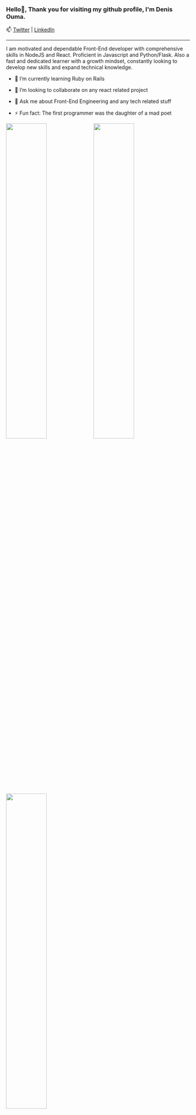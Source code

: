 ### Hello👋, Thank you for visiting my github profile, I'm Denis Ouma. 
📫 [Twitter](https://twitter.com/Noddyboi1) | [LinkedIn](https://www.linkedin.com/in/denisouma/) 
<hr />
I am motivated and dependable Front-End developer with comprehensive skills in
NodeJS and React. Proficient in Javascript and Python/Flask. Also a fast and
dedicated learner with a growth mindset, constantly looking to develop new
skills and expand technical knowledge.

- 🌱 I’m currently learning Ruby on Rails
- 👯 I’m looking to collaborate on any react related project
- 💬 Ask me about Front-End Engineering and any tech related stuff


- ⚡ Fun fact: The first programmer was the daughter of a mad poet
<img align = "left" width = "47%" src = "https://github-readme-stats.vercel.app/api?username=DenisOuma&show_icons=true&theme=radical"/>
<img align = "left" width = "47%" src = "https://github-readme-stats.vercel.app/api/top-langs/?username=DenisOuma&layout=compact"/>
<img align = "left" width = "47%" src = "https://www.codewars.com/users/DenisOuma/badges/large"/>
